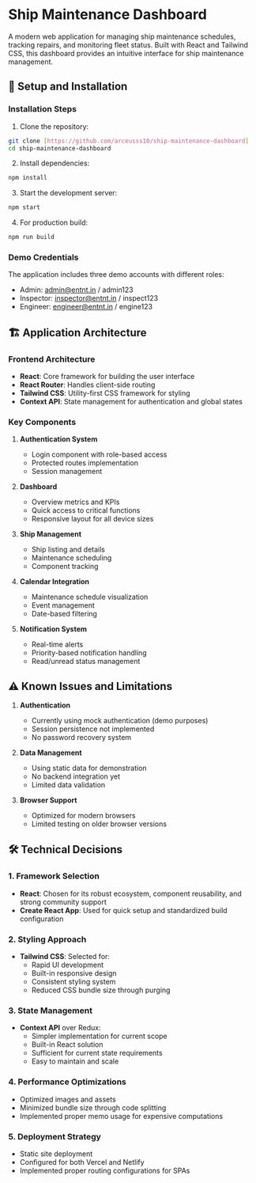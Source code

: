 # Ship Maintenance Dashboard

A modern web application for managing ship maintenance schedules, tracking repairs, and monitoring fleet status. Built with React and Tailwind CSS, this dashboard provides an intuitive interface for ship maintenance management.

## 🚀 Setup and Installation

### Installation Steps
1. Clone the repository:
```bash
git clone [https://github.com/arceusss10/ship-maintenance-dashboard]
cd ship-maintenance-dashboard
```

2. Install dependencies:
```bash
npm install
```

3. Start the development server:
```bash
npm start
```

4. For production build:
```bash
npm run build
```

### Demo Credentials
The application includes three demo accounts with different roles:
- Admin: admin@entnt.in / admin123
- Inspector: inspector@entnt.in / inspect123
- Engineer: engineer@entnt.in / engine123

## 🏗️ Application Architecture

### Frontend Architecture
- **React**: Core framework for building the user interface
- **React Router**: Handles client-side routing
- **Tailwind CSS**: Utility-first CSS framework for styling
- **Context API**: State management for authentication and global states

### Key Components
1. **Authentication System**
   - Login component with role-based access
   - Protected routes implementation
   - Session management

2. **Dashboard**
   - Overview metrics and KPIs
   - Quick access to critical functions
   - Responsive layout for all device sizes

3. **Ship Management**
   - Ship listing and details
   - Maintenance scheduling
   - Component tracking

4. **Calendar Integration**
   - Maintenance schedule visualization
   - Event management
   - Date-based filtering

5. **Notification System**
   - Real-time alerts
   - Priority-based notification handling
   - Read/unread status management

## ⚠️ Known Issues and Limitations

1. **Authentication**
   - Currently using mock authentication (demo purposes)
   - Session persistence not implemented
   - No password recovery system

2. **Data Management**
   - Using static data for demonstration
   - No backend integration yet
   - Limited data validation

3. **Browser Support**
   - Optimized for modern browsers
   - Limited testing on older browser versions

## 🛠️ Technical Decisions

### 1. Framework Selection
- **React**: Chosen for its robust ecosystem, component reusability, and strong community support
- **Create React App**: Used for quick setup and standardized build configuration

### 2. Styling Approach
- **Tailwind CSS**: Selected for:
  - Rapid UI development
  - Built-in responsive design
  - Consistent styling system
  - Reduced CSS bundle size through purging

### 3. State Management
- **Context API** over Redux:
  - Simpler implementation for current scope
  - Built-in React solution
  - Sufficient for current state requirements
  - Easy to maintain and scale

### 4. Performance Optimizations
- Optimized images and assets
- Minimized bundle size through code splitting
- Implemented proper memo usage for expensive computations

### 5. Deployment Strategy
- Static site deployment
- Configured for both Vercel and Netlify
- Implemented proper routing configurations for SPAs


